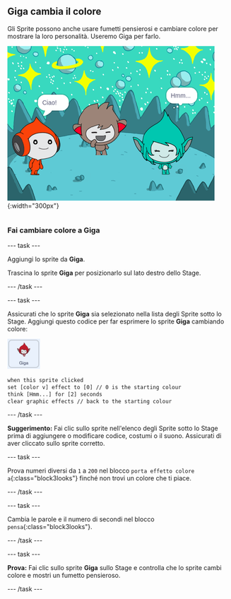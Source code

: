 ## Giga cambia il colore

<div style="display: flex; flex-wrap: wrap">
<div style="flex-basis: 200px; flex-grow: 1; margin-right: 15px;">
Gli Sprite possono anche usare fumetti pensierosi e cambiare colore per mostrare la loro personalità. Useremo Giga per farlo.
</div>
<div>

![Lo sprite Giga pensa: "Hmm...".](images/giga-step2.png){:width="300px"}

</div>
</div>

### Fai cambiare colore a Giga

--- task ---

Aggiungi lo sprite da **Giga**.

Trascina lo sprite **Giga** per posizionarlo sul lato destro dello Stage.

--- /task ---

--- task ---

Assicurati che lo sprite **Giga** sia selezionato nella lista degli Sprite sotto lo Stage. Aggiungi questo codice per far esprimere lo sprite **Giga** cambiando colore:

![Lo sprite Giga.](images/giga-sprite.png)

```blocks3
when this sprite clicked
set [color v] effect to [0] // 0 is the starting colour
think [Hmm...] for [2] seconds 
clear graphic effects // back to the starting colour
```

--- /task ---

**Suggerimento:** Fai clic sullo sprite nell'elenco degli Sprite sotto lo Stage prima di aggiungere o modificare codice, costumi o il suono. Assicurati di aver cliccato sullo sprite corretto.

--- task ---

Prova numeri diversi da `1` a `200` nel blocco `porta effetto colore a`{:class="block3looks"} finché non trovi un colore che ti piace.

--- /task ---

--- task ---

Cambia le parole e il numero di secondi nel blocco `pensa`{:class="block3looks"}.

--- /task ---

--- task ---

**Prova:** Fai clic sullo sprite **Giga** sullo Stage e controlla che lo sprite cambi colore e mostri un fumetto pensieroso.

--- /task ---

